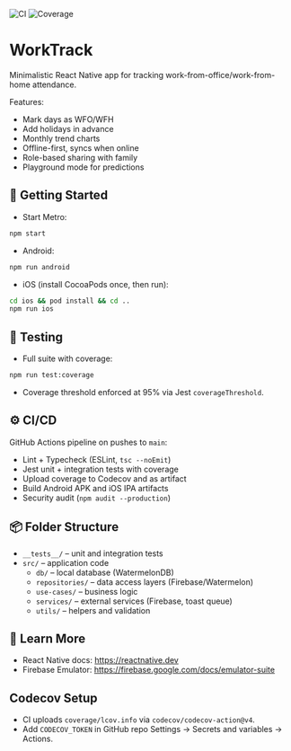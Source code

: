 ![CI](https://github.com/Rahul5430/WorkTrack/actions/workflows/ci.yml/badge.svg)
![Coverage](https://codecov.io/gh/Rahul5430/WorkTrack/branch/main/graph/badge.svg)

# WorkTrack

Minimalistic React Native app for tracking work-from-office/work-from-home attendance.

Features:

- Mark days as WFO/WFH
- Add holidays in advance
- Monthly trend charts
- Offline-first, syncs when online
- Role-based sharing with family
- Playground mode for predictions

## 🚀 Getting Started

- Start Metro:

```sh
npm start
```

- Android:

```sh
npm run android
```

- iOS (install CocoaPods once, then run):

```sh
cd ios && pod install && cd ..
npm run ios
```

## 🧪 Testing

- Full suite with coverage:

```sh
npm run test:coverage
```

- Coverage threshold enforced at 95% via Jest `coverageThreshold`.

## ⚙️ CI/CD

GitHub Actions pipeline on pushes to `main`:

- Lint + Typecheck (ESLint, `tsc --noEmit`)
- Jest unit + integration tests with coverage
- Upload coverage to Codecov and as artifact
- Build Android APK and iOS IPA artifacts
- Security audit (`npm audit --production`)

## 📦 Folder Structure

- `__tests__/` – unit and integration tests
- `src/` – application code
    - `db/` – local database (WatermelonDB)
    - `repositories/` – data access layers (Firebase/Watermelon)
    - `use-cases/` – business logic
    - `services/` – external services (Firebase, toast queue)
    - `utils/` – helpers and validation

## 📖 Learn More

- React Native docs: https://reactnative.dev
- Firebase Emulator: https://firebase.google.com/docs/emulator-suite

## Codecov Setup

- CI uploads `coverage/lcov.info` via `codecov/codecov-action@v4`.
- Add `CODECOV_TOKEN` in GitHub repo Settings → Secrets and variables → Actions.
